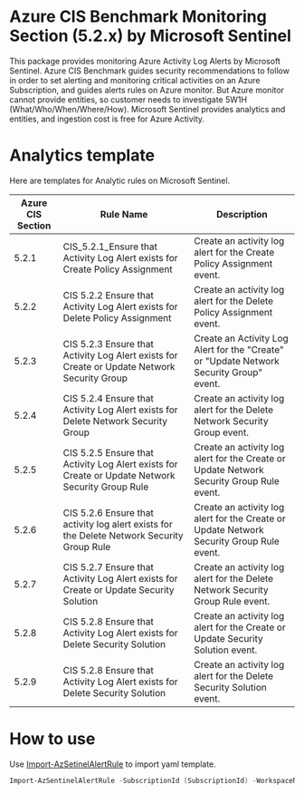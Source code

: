 # Azure CIS Benchmark Monitoring Section (5.2.x) by Microsoft Sentinel
This package provides monitoring Azure Activity Log Alerts by Microsoft Sentinel.
Azure CIS Benchmark guides security recommendations to follow in order to set alerting and monitoring critical activities on an Azure Subscription, and guides alerts rules on Azure monitor. But Azure monitor cannot provide entities, so customer needs to investigate 5W1H (What/Who/When/Where/How).
Microsoft Sentinel provides analytics and entities, and ingestion cost is free for Azure Activity.

# Analytics template
Here are templates for Analytic rules on Microsoft Sentinel.

| Azure CIS Section | Rule Name | Description |
| --- | ----------- | ------- |
| 5.2.1 | CIS_5.2.1_Ensure that Activity Log Alert exists for Create Policy Assignment |Create an activity log alert for the Create Policy Assignment event.|
| 5.2.2 | CIS 5.2.2 Ensure that Activity Log Alert exists for Delete Policy Assignment |Create an activity log alert for the Delete Policy Assignment event.|
| 5.2.3 | CIS 5.2.3 Ensure that Activity Log Alert exists for Create or Update Network Security Group |Create an Activity Log Alert for the "Create" or "Update Network Security Group" event.|
| 5.2.4 | CIS 5.2.4 Ensure that Activity Log Alert exists for Delete Network Security Group |Create an activity log alert for the Delete Network Security Group event.|
| 5.2.5 | CIS 5.2.5 Ensure that Activity Log Alert exists for Create or Update Network Security Group Rule |Create an activity log alert for the Create or Update Network Security Group Rule event.|
| 5.2.6 | CIS 5.2.6 Ensure that activity log alert exists for the Delete Network Security Group Rule |Create an activity log alert for the Create or Update Network Security Group Rule event.|
| 5.2.7 | CIS 5.2.7 Ensure that Activity Log Alert exists for Create or Update Security Solution |Create an activity log alert for the Delete Network Security Group Rule event.|
| 5.2.8 | CIS 5.2.8 Ensure that Activity Log Alert exists for Delete Security Solution |Create an activity log alert for the Create or Update Security Solution event.|
| 5.2.9 | CIS 5.2.8 Ensure that Activity Log Alert exists for Delete Security Solution |Create an activity log alert for the Delete Security Solution event.|

# How to use
Use [Import-AzSetinelAlertRule](https://github.com/wortell/AZSentinel/blob/master/docs/Import-AzSentinelAlertRule.md) to import yaml template.

```powershell
Import-AzSentinelAlertRule -SubscriptionId (SubscriptionId) -WorkspaceName (WorkSpaceName) -SettingsFile '.\CIS_5_2_1_Ensure that Activity Log Alert exists for Create Policy Assignment.yaml'
```
